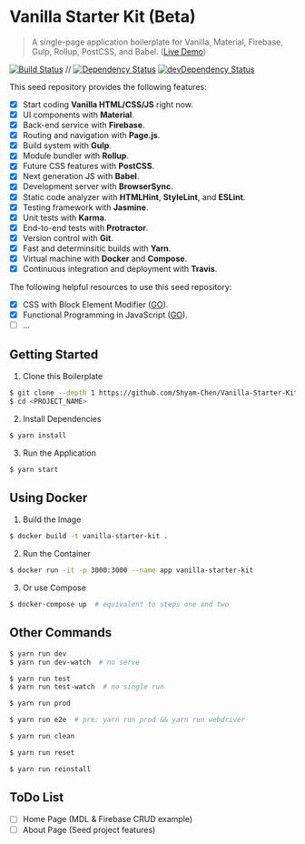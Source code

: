 # Vanilla Starter Kit (Beta)

> A single-page application boilerplate for Vanilla, Material, Firebase, Gulp, Rollup, PostCSS, and Babel. ([Live Demo](https://test-1498d.firebaseapp.com/))

[![Build Status](https://travis-ci.org/Shyam-Chen/Vanilla-Starter-Kit.svg?branch=master)](https://travis-ci.org/Shyam-Chen/Vanilla-Starter-Kit)
 //
[![Dependency Status](https://david-dm.org/Shyam-Chen/Vanilla-Starter-Kit.svg)](https://david-dm.org/Shyam-Chen/Vanilla-Starter-Kit)
[![devDependency Status](https://david-dm.org/Shyam-Chen/Vanilla-Starter-Kit/dev-status.svg)](https://david-dm.org/Shyam-Chen/Vanilla-Starter-Kit?type=dev)

This seed repository provides the following features:
* [x] Start coding **Vanilla HTML/CSS/JS** right now.
* [x] UI components with **Material**.
* [x] Back-end service with **Firebase**.
* [x] Routing and navigation with **Page.js**.
* [x] Build system with **Gulp**.
* [x] Module bundler with **Rollup**.
* [x] Future CSS features with **PostCSS**.
* [x] Next generation JS with **Babel**.
* [x] Development server with **BrowserSync**.
* [x] Static code analyzer with **HTMLHint**, **StyleLint**, and **ESLint**.
* [x] Testing framework with **Jasmine**.
* [x] Unit tests with **Karma**.
* [x] End-to-end tests with **Protractor**.
* [x] Version control with **Git**.
* [x] Fast and determinsitic builds with **Yarn**.
* [x] Virtual machine with **Docker** and **Compose**.
* [x] Continuous integration and deployment with **Travis**.

The following helpful resources to use this seed repository:
* [x] CSS with Block Element Modifier ([GO](http://getbem.com/)).
* [x] Functional Programming in JavaScript ([GO](https://github.com/getify/Functional-Light-JS)).
* [ ] ...

## Getting Started

1) Clone this Boilerplate
```bash
$ git clone --depth 1 https://github.com/Shyam-Chen/Vanilla-Starter-Kit.git <PROJECT_NAME>
$ cd <PROJECT_NAME>
```

2) Install Dependencies
```bash
$ yarn install
```

3) Run the Application
```bash
$ yarn start
```

## Using Docker

1) Build the Image
```bash
$ docker build -t vanilla-starter-kit .
```

2) Run the Container
```bash
$ docker run -it -p 3000:3000 --name app vanilla-starter-kit
```

3) Or use Compose
```bash
$ docker-compose up  # equivalent to steps one and two
```

## Other Commands

```bash
$ yarn run dev
$ yarn run dev-watch  # no serve
```

```bash
$ yarn run test
$ yarn run test-watch  # no single run
```

```bash
$ yarn run prod
```

```bash
$ yarn run e2e  # pre: yarn run prod && yarn run webdriver
```

```bash
$ yarn run clean
```

```bash
$ yarn run reset
```

```bash
$ yarn run reinstall
```

## ToDo List
* [ ] Home Page (MDL & Firebase CRUD example)
* [ ] About Page (Seed project features)
